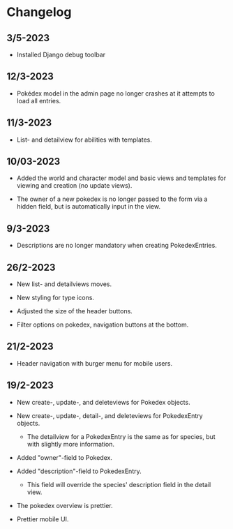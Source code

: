 # Changelog

## 3/5-2023

- Installed Django debug toolbar

## 12/3-2023

- Pokédex model in the admin page no longer crashes at it attempts to load all entries.

## 11/3-2023

- List- and detailview for abilities with templates.

## 10/03-2023

- Added the world and character model and basic views and templates for viewing and creation (no update views).

- The owner of a new pokedex is no longer passed to the form via a hidden field, but is automatically input in the view.

## 9/3-2023

- Descriptions are no longer mandatory when creating PokedexEntries.

## 26/2-2023

- New list- and detailviews moves.

- New styling for type icons.

- Adjusted the size of the header buttons.

- Filter options on pokedex, navigation buttons at the bottom.

## 21/2-2023

- Header navigation with burger menu for mobile users.

## 19/2-2023

- New create-, update-, and deleteviews for Pokedex objects.

- New create-, update-, detail-, and deleteviews for PokedexEntry objects.

  - The detailview for a PokedexEntry is the same as for species, but with slightly more information.

- Added "owner"-field to Pokedex.

- Added "description"-field to PokedexEntry.

  - This field will override the species' description field in the detail view.

- The pokedex overview is prettier.

- Prettier mobile UI.

